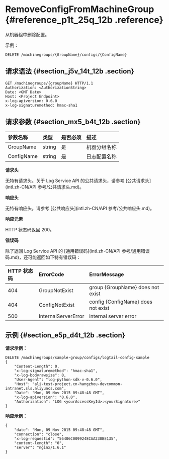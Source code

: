 # RemoveConfigFromMachineGroup {#reference_p1t_25q_12b .reference}

从机器组中删除配置。

示例：

```
DELETE /machinegroups/{GroupName}/configs/{ConfigName}
```

## 请求语法 {#section_j5v_14t_12b .section}

```
GET /machinegroups/{groupName} HTTP/1.1
Authorization: <AuthorizationString> 
Date: <GMT Date>
Host: <Project Endpoint>
x-log-apiversion: 0.6.0
x-log-signaturemethod: hmac-sha1
```

## 请求参数 {#section_mx5_b4t_12b .section}

|参数名称|类型|是否必须|描述|
|:---|:-|:---|:-|
|GroupName|string|是|机器分组名称|
|ConfigName|string|是|日志配置名称|

**请求头**

无特有请求头。关于 Log Service API 的公共请求头，请参考 [公共请求头](intl.zh-CN/API 参考/公共请求头.md)。

**响应头**

无特有响应头。请参考 [公共响应头](intl.zh-CN/API 参考/公共响应头.md)。

**响应元素**

HTTP 状态码返回 200。

**错误码**

除了返回 Log Service API 的 [通用错误码](intl.zh-CN/API 参考/通用错误码.md)，还可能返回如下特有错误码：

|HTTP 状态码|ErrorCode|ErrorMessage|
|:-------|:--------|:-----------|
|404|GroupNotExist|group \{GroupName\} does not exist|
|404|ConfigNotExist|config \{ConfigName\} does not exist|
|500|InternalServerError|internal server error|

## 示例 {#section_e5p_d4t_12b .section}

**请求示例：**

```
DELETE /machinegroups/sample-group/configs/logtail-config-sample
{
    "Content-Length": 0, 
    "x-log-signaturemethod": "hmac-sha1", 
    "x-log-bodyrawsize": 0, 
    "User-Agent": "log-python-sdk-v-0.6.0", 
    "Host": "ali-test-project.cn-hangzhou-devcommon-intranet.sls.aliyuncs.com", 
    "Date": "Mon, 09 Nov 2015 09:48:48 GMT", 
    "x-log-apiversion": "0.6.0", 
    "Authorization": "LOG <yourAccessKeyId>:<yourSignature>"
}
```

**响应示例：**

```
{
    "date": "Mon, 09 Nov 2015 09:48:48 GMT", 
    "connection": "close", 
    "x-log-requestid": "56406C0099248CAA230BE135", 
    "content-length": "0", 
    "server": "nginx/1.6.1"
}
```

